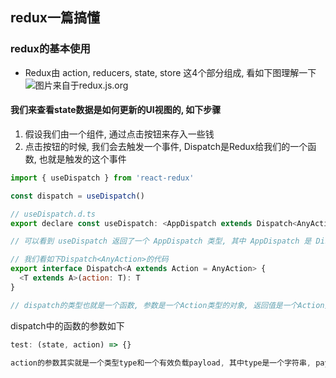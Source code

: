 ## redux一篇搞懂

### redux的基本使用
- Redux由 action, reducers, state, store 这4个部分组成, 看如下图理解一下  
![图片来自于redux.js.org](https://www.freecodecamp.org/news/content/images/2021/04/ReduxDataFlowDiagram-49fa8c3968371d9ef6f2a1486bd40a26-1.gif)

#### **我们来查看state数据是如何更新的UI视图的, 如下步骤**

1. 假设我们由一个组件, 通过点击按钮来存入一些钱
2. 点击按钮的时候, 我们会去触发一个事件, Dispatch是Redux给我们的一个函数, 也就是触发的这个事件
```js
import { useDispatch } from 'react-redux'

const dispatch = useDispatch()

// useDispatch.d.ts
export declare const useDispatch: <AppDispatch extends Dispatch<AnyAction> = Dispatch<AnyAction>>() => AppDispatch;

// 可以看到 useDispatch 返回了一个 AppDispatch 类型, 其中 AppDispatch 是 Dispatch 类型的子类型, 即 Dispatch<AnyAction>

// 我们看如下Dispatch<AnyAction>的代码
export interface Dispatch<A extends Action = AnyAction> {
  <T extends A>(action: T): T
}

// dispatch的类型也就是一个函数, 参数是一个Action类型的对象, 返回值是一个Action类型的对象, 实际上参数也就是 reducers 中的函数
```

dispatch中的函数的参数如下
```js
test: (state, action) => {}

action的参数其实就是一个类型type和一个有效负载payload, 其中type是一个字符串, payload是一个对象, 它将事物组合在一起并返回新状态
```